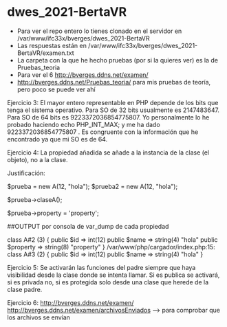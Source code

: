 # dwes_2021-BertaVR
 - Para ver el repo entero lo tienes clonado en el servidor en /var/www/ifc33x/bverges/dwes_2021-BertaVR
 - Las respuestas están en /var/www/ifc33x/bverges/dwes_2021-BertaVR/examen.txt
 - La carpeta con la que he hecho pruebas (por si la quieres ver) es la de Pruebas_teoria
 - Para ver el 6 http://bverges.ddns.net/examen/
 - http://bverges.ddns.net/Pruebas_teoria/ para mis pruebas de teoría, pero poco se puede ver ahí 

 Ejercicio 3:
El mayor entero representable en PHP depende de los bits que tenga el sistema operativo.
Para SO de 32 bits usualmente es 2147483647. Para SO de 64 bits es 9223372036854775807. Yo personalmente 
lo he probado haciendo echo PHP_INT_MAX; y me ha dado 9223372036854775807 . Es congruente 
con la información que he encontrado ya que mi SO es de 64.


Ejercicio 4:
La propiedad añadida se añade a la instancia de la clase (el objeto), no a la clase.

Justificación:

$prueba = new A(12, "hola");
$prueba2 = new A(12, "hola");

$prueba->claseA();

$prueba->property = 'property';



##OUTPUT por consola de var_dump de cada propiedad

class A#2 (3) {
  public $id =>
  int(12)
  public $name =>
  string(4) "hola"
  public $property =>
  string(8) "property"
}
/var/www/php/cargador/index.php:15:
class A#3 (2) {
  public $id =>
  int(12)
  public $name =>
  string(4) "hola"
}

Ejercicio 5:
Se activarán las funciones del padre siempre que haya visibilidad desde la clase donde se 
intenta llamar. Si es publica se activará, si es privada no, si es protegida solo desde una clase que herede 
de la clase padre.

Ejercicio 6:
http://bverges.ddns.net/examen/
http://bverges.ddns.net/examen/archivosEnviados --> para comprobar que los archivos se envían
